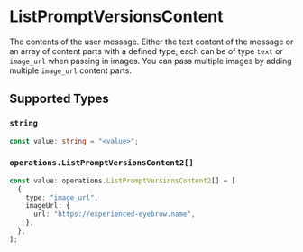 # ListPromptVersionsContent

The contents of the user message. Either the text content of the message or an array of content parts with a defined type, each can be of type `text` or `image_url` when passing in images. You can pass multiple images by adding multiple `image_url` content parts. 


## Supported Types

### `string`

```typescript
const value: string = "<value>";
```

### `operations.ListPromptVersionsContent2[]`

```typescript
const value: operations.ListPromptVersionsContent2[] = [
  {
    type: "image_url",
    imageUrl: {
      url: "https://experienced-eyebrow.name",
    },
  },
];
```


